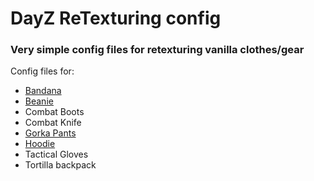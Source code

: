 # DayZ ReTexturing config
### Very simple config files for retexturing vanilla clothes/gear ###

 Config files for:
 - [Bandana](https://github.com/originalcapp/DayZ-ReTexturing-config/blob/main/Bandana.cpp)
 - [Beanie](https://github.com/originalcapp/DayZ-ReTexturing-config/blob/main/Beanie.cpp)
 - Combat Boots
 - Combat Knife
 - [Gorka Pants](https://github.com/originalcapp/DayZ-ReTexturing-config/blob/main/GorkaPants.cpp)
 - [Hoodie](https://github.com/originalcapp/DayZ-ReTexturing-config/blob/main/Hoodie.cpp)
 - Tactical Gloves
 - Tortilla backpack
